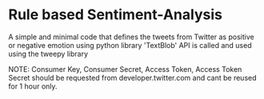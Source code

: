 # Rule based Sentiment-Analysis
A simple and minimal code that defines the tweets from Twitter as positive or negative emotion using python library 'TextBlob'
API is called and used using the tweepy library

NOTE:
Consumer Key, Consumer Secret, Access Token, Access Token Secret should be requested from developer.twitter.com and cant be reused for 1 hour only.
